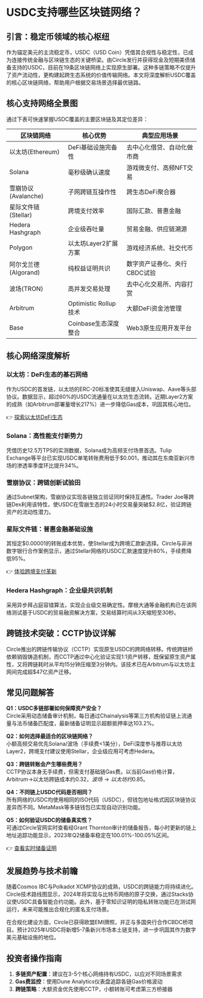 # USDC支持哪些区块链网络？

## 引言：稳定币领域的核心枢纽

作为锚定美元的主流稳定币，USDC（USD Coin）凭借其合规性与稳定性，已成为连接传统金融与区块链生态的关键桥梁。由Circle发行并获得现金及短期美债储备支持的USDC，目前在19条区块链网络上实现原生部署。这种多链策略不仅提升了资产流动性，更构建起跨生态系统的价值传输网络。本文将深度解析USDC覆盖的核心区块链网络，帮助用户根据交易场景选择最优链路。

## 核心支持网络全景图

通过下表可快速掌握USDC覆盖的主要区块链及其定位差异：

| 区块链网络      | 核心优势                  | 典型应用场景               |
|---------------|-------------------------|--------------------------|
| 以太坊(Ethereum) | DeFi基础设施完备性       | 去中心化借贷、自动化做市商   |
| Solana          | 毫秒级确认速度           | 游戏微支付、高频NFT交易     |
| 雪崩协议(Avalanche) | 子网跨链互操作性         | 跨生态DeFi聚合器          |
| 星际文件链(Stellar) | 跨境支付效率             | 国际汇款、普惠金融          |
| Hedera Hashgraph | 企业级吞吐量             | 贸易金融、供应链溯源        |
| Polygon         | 以太坊Layer2扩展方案     | 游戏经济系统、社交代币      |
| 阿尔戈兰德(Algorand) | 纯权益证明共识           | 数字资产证券化、央行CBDC试验 |
| 波场(TRON)       | 高并发交易处理           | 去中心化交易所、内容打赏    |
| Arbitrum        | Optimistic Rollup技术    | 大额DeFi资金池管理        |
| Base            | Coinbase生态深度整合     | Web3原生应用开发平台        |

## 核心网络深度解析

### 以太坊：DeFi生态的基石网络
作为USDC的首发链，以太坊的ERC-20标准使其无缝接入Uniswap、Aave等头部协议。数据显示，超过60%的USDC流通量在以太坊生态流转。近期Layer2方案的成熟（如Arbitrum部署量增长217%）进一步降低Gas成本，巩固其核心地位。

👉 [探索以太坊DeFi生态](https://bit.ly/okx_welcome)

### Solana：高性能支付新势力
凭借历史12.5万TPS的实测数据，Solana成为高频支付场景首选。Tulip Exchange等平台已实现USDC单笔转账费用低于$0.001，推动其在东南亚新兴市场的渗透率季度环比提升34%。

### 雪崩协议：跨链创新试验田
通过Subnet架构，雪崩协议实现各链独立验证同时保持互通性。Trader Joe等跨链Dex利用该特性，使USDC在雪崩生态的24小时交易量突破$2.8亿，验证跨链资产的流动性潜力。

### 星际文件链：普惠金融基础设施
其恒定$0.00001的转账成本优势，使Stellar成为跨境汇款新选择。Circle与非洲数字银行合作案例显示，通过Stellar网络的USDC汇款速度提升80%，手续费降低95%。

👉 [体验跨境支付革新](https://bit.ly/okx_welcome)

### Hedera Hashgraph：企业级共识机制
采用异步拜占庭容错算法，实现企业级交易确定性。摩根大通等金融机构已在该网络测试基于USDC的贸易融资解决方案，交易结算时间从3天缩短至30秒。

## 跨链技术突破：CCTP协议详解

Circle推出的跨链传输协议（CCTP）实现原生USDC的跨网络转移。传统跨链桥依赖销毁铸造机制，而CCTP通过中心化验证实现1:1资产转移，既保留原生资产属性，又将跨链耗时从平均15分钟压缩至3分钟内。该技术已在Arbitrum与以太坊主网间完成超$47亿资产迁移。

## 常见问题解答

**Q1：USDC多链部署如何保障资产安全？**  
Circle采用动态储备审计机制，每日通过Chainalysis等第三方机构验证链上流通量与法币储备匹配度，最新储备证明显示超额抵押率达103.2%。

**Q2：如何选择最适合的区块链网络？**  
小额高频交易优先Solana/波场（手续费<1美分），DeFi深度参与推荐以太坊Layer2，跨境支付建议使用Stellar，企业级应用可考虑Hedera。

**Q3：跨链转账会产生哪些费用？**  
CCTP协议本身无手续费，但需支付基础链Gas费。以当前Gas价格计算，Arbitrum→以太坊跨链成本约$0.32，波场→以太坊约$0.85。

**Q4：不同链上USDC代码是否相同？**  
所有网络的USDC均使用相同的ISO代码（USDC），但钱包地址格式因区块链协议差异而不同。MetaMask等多链钱包已实现自动识别功能。

**Q5：如何验证USDC的储备真实性？**  
可通过Circle官网实时查看经Grant Thornton审计的储备报告，每小时更新的链上地址追踪功能显示，2023年Q2储备率稳定在100.01%-100.05%区间。

👉 [查看实时储备证明](https://bit.ly/okx_welcome)

## 发展趋势与技术前瞻

随着Cosmos IBC与Polkadot XCMP协议的成熟，USDC的跨链能力将持续进化。Circle技术路线图显示，2024年将实现与比特币网络的原子交换，通过Stacks协议使USDC具备智能合约功能。此外，基于零知识证明的隐私转账功能已在测试网运行，未来可能推出合规化的匿名支付场景。

在合规化建设方面，Circle已获得欧盟EMI牌照，并正与多国央行合作CBDC桥项目。预计2025年USDC将新增5-7条新兴市场本土链支持，进一步巩固其作为数字美元基础设施的地位。

## 投资者操作指南

1. **多链资产配置**：建议在3-5个核心网络持有USDC，以应对不同场景需求
2. **Gas费监控**：使用Dune Analytics仪表盘追踪各链Gas价格波动
3. **跨链策略**：大额资金优先使用CCTP，小额转账可考虑第三方桥接器